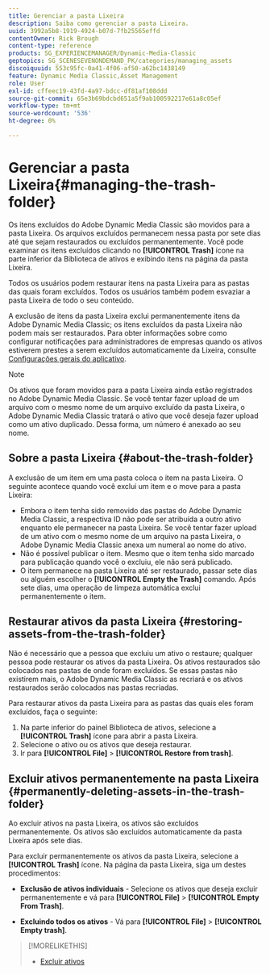 ```yaml
---
title: Gerenciar a pasta Lixeira
description: Saiba como gerenciar a pasta Lixeira.
uuid: 3992a5b8-1919-4924-b07d-7fb25565effd
contentOwner: Rick Brough
content-type: reference
products: SG_EXPERIENCEMANAGER/Dynamic-Media-Classic
geptopics: SG_SCENESEVENONDEMAND_PK/categories/managing_assets
discoiquuid: 553c95fc-0a41-4f06-af50-a62bc1438149
feature: Dynamic Media Classic,Asset Management
role: User
exl-id: cffeec19-43fd-4a97-bdcc-df81af108ddd
source-git-commit: 65e3b69bdcbd651a5f9ab100592217e61a8c05ef
workflow-type: tm+mt
source-wordcount: '536'
ht-degree: 0%

---
```


# Gerenciar a pasta Lixeira{#managing-the-trash-folder}

Os itens excluídos do Adobe Dynamic Media Classic são movidos para a pasta Lixeira. Os arquivos excluídos permanecem nessa pasta por sete dias até que sejam restaurados ou excluídos permanentemente. Você pode examinar os itens excluídos clicando no **[!UICONTROL Trash]** ícone na parte inferior da Biblioteca de ativos e exibindo itens na página da pasta Lixeira.

Todos os usuários podem restaurar itens na pasta Lixeira para as pastas das quais foram excluídos. Todos os usuários também podem esvaziar a pasta Lixeira de todo o seu conteúdo.

A exclusão de itens da pasta Lixeira exclui permanentemente itens da Adobe Dynamic Media Classic; os itens excluídos da pasta Lixeira não podem mais ser restaurados. Para obter informações sobre como configurar notificações para administradores de empresas quando os ativos estiverem prestes a serem excluídos automaticamente da Lixeira, consulte [Configurações gerais do aplicativo](application-setup.md#general_settings).

>[!NOTE]
>
>Os ativos que foram movidos para a pasta Lixeira ainda estão registrados no Adobe Dynamic Media Classic. Se você tentar fazer upload de um arquivo com o mesmo nome de um arquivo excluído da pasta Lixeira, o Adobe Dynamic Media Classic tratará o ativo que você deseja fazer upload como um ativo duplicado. Dessa forma, um número é anexado ao seu nome.

## Sobre a pasta Lixeira {#about-the-trash-folder}

A exclusão de um item em uma pasta coloca o item na pasta Lixeira. O seguinte acontece quando você exclui um item e o move para a pasta Lixeira:

* Embora o item tenha sido removido das pastas do Adobe Dynamic Media Classic, a respectiva ID não pode ser atribuída a outro ativo enquanto ele permanecer na pasta Lixeira. Se você tentar fazer upload de um ativo com o mesmo nome de um arquivo na pasta Lixeira, o Adobe Dynamic Media Classic anexa um numeral ao nome do ativo.
* Não é possível publicar o item. Mesmo que o item tenha sido marcado para publicação quando você o excluiu, ele não será publicado.
* O item permanece na pasta Lixeira até ser restaurado, passar sete dias ou alguém escolher o **[!UICONTROL Empty the Trash]** comando. Após sete dias, uma operação de limpeza automática exclui permanentemente o item.

## Restaurar ativos da pasta Lixeira {#restoring-assets-from-the-trash-folder}

Não é necessário que a pessoa que excluiu um ativo o restaure; qualquer pessoa pode restaurar os ativos da pasta Lixeira. Os ativos restaurados são colocados nas pastas de onde foram excluídos. Se essas pastas não existirem mais, o Adobe Dynamic Media Classic as recriará e os ativos restaurados serão colocados nas pastas recriadas.

Para restaurar ativos da pasta Lixeira para as pastas das quais eles foram excluídos, faça o seguinte:

1. Na parte inferior do painel Biblioteca de ativos, selecione a **[!UICONTROL Trash]** ícone para abrir a pasta Lixeira.
1. Selecione o ativo ou os ativos que deseja restaurar.
1. Ir para **[!UICONTROL File]** > **[!UICONTROL Restore from trash]**.

## Excluir ativos permanentemente na pasta Lixeira {#permanently-deleting-assets-in-the-trash-folder}

Ao excluir ativos na pasta Lixeira, os ativos são excluídos permanentemente. Os ativos são excluídos automaticamente da pasta Lixeira após sete dias.

Para excluir permanentemente os ativos da pasta Lixeira, selecione a **[!UICONTROL Trash]** ícone. Na página da pasta Lixeira, siga um destes procedimentos:

* **Exclusão de ativos individuais** - Selecione os ativos que deseja excluir permanentemente e vá para **[!UICONTROL File]** > **[!UICONTROL Empty From Trash]**.

* **Excluindo todos os ativos** - Vá para **[!UICONTROL File]** > **[!UICONTROL Empty trash]**.

>[!MORELIKETHIS]
>
>* [Excluir ativos](moving-renaming-deleting-assets.md#delete_assets)

